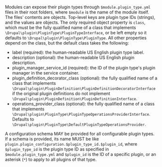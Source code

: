 Modules can expose their plugin types through `$module.plugin_type.yml` files in 
their root folders, where `$module` is the name of the module itself.
The files' contents are objects. Top-level keys are plugin type IDs (strings), 
and the values are objects. The only required object property is `class`, which
must be the fully qualified name of a class that implements 
`\Drupal\plugin\PluginType\PluginTypeInterface`, or be left empty so it 
defaults to `\Drupal\plugin\PluginType\PluginType`. All other properties depend 
on the class, but the default class takes the following:

- label (required): the human-readable US English plugin type label.
- description (optional): the human-readable US English plugin description.
- plugin_manager_service_id (required): the ID of the plugin type's plugin 
  manager in the service container.
- plugin_definition_decorator_class (optional): the fully qualified name of a class 
  that implements 
  `\Drupal\plugin\PluginDefinition\PluginDefinitionDecoratorInterface` if the 
  original plugin definitions do not implement 
  `\Drupal\plugin\PluginDefinition\PluginDefinitionInterface`.
- operations_provider_class (optional): the fully qualified name of a class that
  implements `\Drupal\plugin\PluginType\PluginTypeOperationsProviderInterface`. 
  Defaults to `\Drupal\plugin\PluginType\DefaultPluginTypeOperationsProvider`.

A configuration schema MAY be provided for all configurable plugin types. If a 
schema is provided, its name MUST be like
`plugin.plugin_configuration.$plugin_type_id.$plugin_id`, where 
`$plugin_type_id` is the plugin type ID as specified in 
`$module.plugin_type.yml` and `$plugin_id` is the ID of a specific plugin, or an 
asterisk (`*`)  to apply to all plugins of that type.
